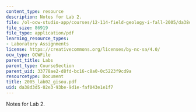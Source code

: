 ```yaml
---
content_type: resource
description: Notes for Lab 2.
file: /ol-ocw-studio-app/courses/12-114-field-geology-i-fall-2005/da38d3d502e393be9d1efaf043e1e1f7_2005_lab02_gisou.pdf
file_size: 86919
file_type: application/pdf
learning_resource_types:
- Laboratory Assignments
license: https://creativecommons.org/licenses/by-nc-sa/4.0/
ocw_type: OCWFile
parent_title: Labs
parent_type: CourseSection
parent_uid: 33778ae2-d8fd-bc16-c8a0-0c5223f9cd9a
resourcetype: Document
title: 2005_lab02_gisou.pdf
uid: da38d3d5-02e3-93be-9d1e-faf043e1e1f7
---
```

Notes for Lab 2.